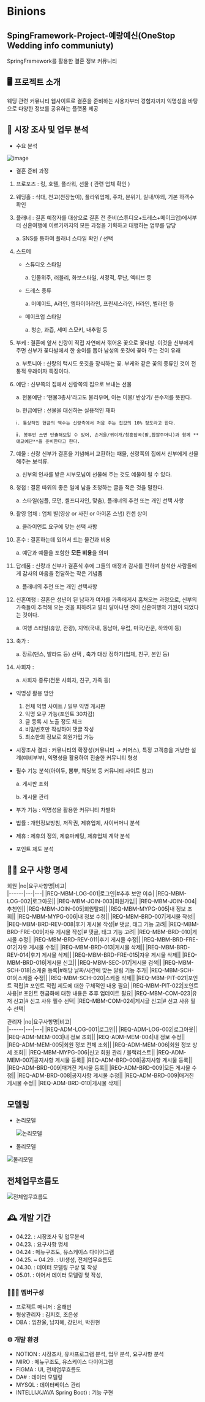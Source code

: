 # Binions

## SpingFramework-Project-예랑예신(OneStop Wedding info communiuty)
SpringFramework를 활용한 결혼 정보 커뮤니티

## 🖥️ 프로젝트 소개
웨딩 관련 커뮤니티 웹사이트로
결혼을 준비하는 사용자부터 경험자까지
익명성을 바탕으로 다양한 정보를 공유하는 플랫폼 제공
<br>

## 📝 시장 조사 및 업무 분석
- 수요 분석
  
![image](https://github.com/Team-Binions/Team-Binions/assets/152046800/7806610c-0404-41e3-aef9-fc956bc56689)

- 결혼 준비 과정

1. 프로포즈 : 링, 호텔, 플라워, 선물 ( 관련 업체 확인 )
2. 웨딩홀 : 식대, 천고(천장높이), 플라워업체, 주차, 분위기, 실내/야외, 기본 하객수 확인
3. 플래너 : 결혼 예정자를 대상으로 결혼 전 준비(스튜디오+드레스+메이크업)에서부터 신혼여행에 이르기까지의 모든 과정을 기획하고 대행하는 업무를 담당

   a. SNS를 통하여 플래너 스타일 확인 / 선택
5. 스드메 
    - 스튜디오 스타일

      a. 인물위주, 러블리, 화보스타일, 서정적, 무난, 엑티브 등
    - 드레스 종류

       a. 머메이드, A라인, 엠파이어라인, 프린세스라인, H라인, 벨라인 등
    - 메이크업 스타일

       a. 청순, 과즙, 세미 스모키, 내추럴 등
6. 부케 : 결혼에 앞서 신랑이 직접 자연에서 꺾어온 꽃으로 꽃다발. 이것을 신부에게 주면 신부가 꽃다발에서 한 송이를 뽑아 남성의 옷깃에 꽃아 주는 것이 유래

   a. 부토니아 : 신랑의 턱시도 옷깃을 장식하는 꽃. 부케와 같은 꽃의 종류인 것이 전통적 유래이자 특징이다.
8. 예단 : 신부쪽의 집에서 신랑쪽의 집으로 보내는 선물

    a. 현물예단 : ‘현물3총사’라고도 불리우며, 이는 이불/ 반상기/ 은수저를 뜻한다.

    b. 현금예단 : 선물을 대신하는 실용적인 재화

       ⅰ. 통상적인 현금의 액수는 신랑측에서 처음 주는 집값의 10% 정도라고 한다.

       ⅱ. 봉투만 쓰면 단촐해보일 수 있어, 손거울/귀이개/청홍잡곡(팥,찹쌀주머니)과 함께 **애교예단**을 준비한다고 한다.
10. 예물 : 신랑 신부가 결혼을 기념해서 교환하는 패물, 신랑쪽의 집에서 신부에게 선물해주는 보석류. 

    a. 신부의 인사를 받은 시부모님이 선물해 주는 것도 예물이 될 수 있다.
12. 청첩 : 결혼 따위의 좋은 일에 남을 초청하는 글을 적은 것을 말한다.

    a. 스타일(심플, 모던, 셀프디자인, 맞춤), 플래너의 추천 또는 개인 선택 사항
14. 촬영 업체 : 업체 별(영상 or 사진  or 아이폰 스냅) 컨셉 상이 

    a. 클라이언트 요구에 맞는 선택 사항
16. 혼수 : 결혼하는데 있어서 드는 물건과 비용

    a. 예단과 예물을 포함한 **모든 비용**을 의미
18. 답례품 : 신랑과 신부가 결혼식 후에 그들의 애정과 감사를 전하며 참석한 사람들에게 감사의 마음을 전달하는 작은 기념품 

     a. 플래너의 추천 또는 개인 선택사항
20. 신혼여행 : 결혼은 성년이 된 남자가 여자를 가족에게서 훔쳐오는 과정으로, 신부의 가족들이 추적해 오는 것을 피하려고 멀리 달아나던 것이 신혼여행의 기원이 되었다는 것이다.

     a. 여행 스타일(휴양, 관광), 지역(국내, 동남아, 유럽, 미국/칸쿤, 하와이 등)
22. 축가 : 

    a. 장르(댄스, 발라드 등) 선택 , 축가 대상 정하기(업체, 친구, 본인 등)
24. 사회자 :

    a. 사회자 종류(전문 사회자, 친구, 가족 등)

- 익명성 활용 방안
  1.  전체 익명 사이트 / 일부 익명 게시판
  2. 익명 요구 가능(포인트 30차감)
  3. 글 등록 시 노출 정도 체크
  4. 비밀번호만 작성하여 댓글 작성
  5. 최소한의 정보로 회원가입 가능


 - 시장조사 결과 : 커뮤니티의 확장성(커뮤니티 → 커머스), 특정 고객층을 겨냥한 설계(예비부부), 익명성을 활용하여 진솔한 커뮤니티 형성

 - 필수 기능 분석(아이두, 뽐뿌, 웨딩북 등 커뮤니티 사이트 참고)

   a. 게시판 조회

   b. 게시물 관리

 - 부가 기능 : 익명성을 활용한 커뮤니티 차별화

 - 법률 : 개인정보방침, 저작권, 제휴업체, 사이버머니 분석
 - 제휴 : 제휴의 정의, 제휴마케팅, 제휴업체 계약 분석
 - 포인트 제도 분석
## 🙋‍♂ 요구 사항 명세
회원
|no|요구사항명|비고|  
|------|---|---|
|REQ-MBM-LOG-001|로그인|#추후 보안 이슈|
|REQ-MBM-LOG-002|로그아웃||
|REQ-MBM-JOIN-003|회원가입||
|REQ-MBM-JOIN-004|추천인||
|REQ-MBM-JOIN-005|회원탈퇴||
|REQ-MBM-MYPG-005|내 정보 조회||
|REQ-MBM-MYPG-006|내 정보 수정||
|REQ-MBM-BRD-007|게시물 작성||
|REQ-MBM-BRD-REV-008|후기 게시물 작성|# 댓글, 태그 기능 고려|
|REQ-MBM-BRD-FRE-009|자유 게시물 작성|# 댓글, 태그 기능 고려|
|REQ-MBM-BRD-010|게시물 수정||
|REQ-MBM-BRD-REV-011|후기 게시물 수정||
|REQ-MBM-BRD-FRE-012|자유 게시물 수정||
|REQ-MBM-BRD-013|게시물 삭제||
|REQ-MBM-BRD-REV-014|후기 게시물 삭제||
|REQ-MBM-BRD-FRE-015|자유 게시물 삭제||
|REQ-MBM-BRD-016|게시물 신고||
|REQ-MBM-SEC-017|게시물 검색||
|REQ-MBM-SCH-018|스케줄 등록|#해당 날짜/시간에 맞는 알림 기능 추가|
|REQ-MBM-SCH-019|스케줄 수정||
|REQ-MBM-SCH-020|스케줄 삭제||
|REQ-MBM-PIT-021|포인트 적립|# 포인트 적립 제도에 대한 구체적인 내용 필요|
|REQ-MBM-PIT-022|포인트 사용|# 포인트 현금화에 대한 내용은 추후 업데이트 필요|
|REQ-MBM-COM-023|유저 신고|# 신고 사유 필수 선택|
|REQ-MBM-COM-024|게시글 신고|# 신고 사유 필수 선택|

관리자
|no|요구사항명|비고|  
|------|---|---|
|REQ-ADM-LOG-001|로그인||
|REQ-ADM-LOG-002|로그아웃||
|REQ-ADM-MEM-003|내 정보 조회||
|REQ-ADM-MEM-004|내 정보 수정||
|REQ-ADM-MEM-005|회원 정보 전체 조회||
|REQ-ADM-MEM-006|회원 정보 상세 조회||
|REQ-MBM-MYPG-006|신고 회원 관리 / 블랙리스트||
|REQ-ADM-MEM-007|공지사항 게시물 등록||
|REQ-ADM-BRD-008|공지사항 게시물 등록||
|REQ-ADM-BRD-009|매거진 게시물 등록||
|REQ-ADM-BRD-009|모든 게시물 수정||
|REQ-ADM-BRD-008|공지사항 게시물 수정||
|REQ-ADM-BRD-009|매거진 게시물 수정||
|REQ-ADM-BRD-010|게시물 삭제||

## 모델링

 - 논리모델

   ![논리모델](https://github.com/Team-Binions/Team-Binions/assets/152046800/7e80410f-247f-4168-b2cf-c4f87c548798)


 - 물리모델

![물리모델](https://github.com/Team-Binions/Team-Binions/assets/152046800/f5747983-b109-4fb6-a237-9c4e50713972)


## 전체업무흐름도

![전체업무흐름도](https://github.com/Team-Binions/Team-Binions/assets/152046800/765d28ad-25b7-4882-9bde-85efaeb0b0ca)


## 🕰️ 개발 기간
 - 04.22. : 시장조사 및 업무분석
 - 04.23. : 요구사항 명세
 - 04.24 : 메뉴구조도, 유스케이스 다이어그램
 - 04.25. ~ 04.29. : UI생성, 전체업무흐름도
 - 04.30. : 데이터 모델링 구상 및 작성
 - 05.01. : 이어서 데이터 모델링 및 작성,


### 🧑‍🤝‍🧑 멤버구성
- 프로젝트 매니저 : 윤해빈
- 형상관리자     : 김지호, 조은성
- DBA         : 임찬울, 남지혜, 강민서, 박진현

### ⚙️ 개발 환경
 - NOTION : 시장조사, 유사프로그램 분석, 업무 분석, 요구사항 분석
 - MIRO : 메뉴구조도, 유스케이스 다이어그램
 - FIGMA : UI, 전체업무흐름도
 - DA# : 데이터 모델링
 - MYSQL : 데이터베이스 관리
 - INTELLIJ(JAVA Spring Boot) : 기능 구현

